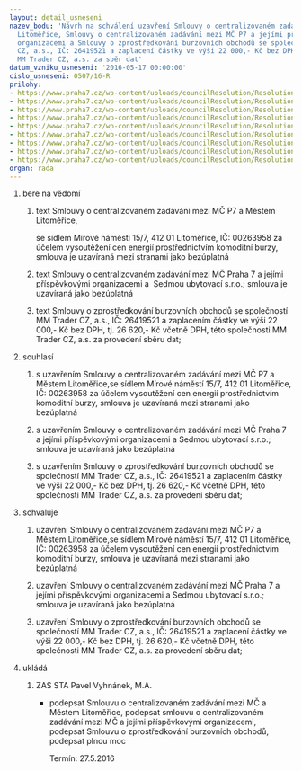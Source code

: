 ```yaml
---
layout: detail_usneseni
nazev_bodu: 'Návrh na schválení uzavření Smlouvy o centralizovaném zadávání s Městem
  Litoměřice, Smlouvy o centralizovaném zadávání mezi MČ P7 a jejími příspěvkovými
  organizacemi a Smlouvy o zprostředkování burzovních obchodů se společností MM Trader
  CZ, a.s., IČ: 26419521 a zaplacení částky ve výši 22 000,- Kč bez DPH společnosti
  MM Trader CZ, a.s. za sběr dat'
datum_vzniku_usneseni: '2016-05-17 00:00:00'
cislo_usneseni: 0507/16-R
prilohy:
- https://www.praha7.cz/wp-content/uploads/councilResolution/Resolutions/27723/export/1_duvodova_1081~60593.docx
- https://www.praha7.cz/wp-content/uploads/councilResolution/Resolutions/27723/export/2KOMODITNIBURZAsmlouva~60592.doc
- https://www.praha7.cz/wp-content/uploads/councilResolution/Resolutions/27723/export/3KOMODITNIBURZAObch_podminky~60591.doc
- https://www.praha7.cz/wp-content/uploads/councilResolution/Resolutions/27723/export/4KOMODITNIBURZAPLNAMOC_OSO_dohodce_el~60590.doc
- https://www.praha7.cz/wp-content/uploads/councilResolution/Resolutions/27723/export/5Smlouva_o_central_zadavanienergie~60589.doc
- https://www.praha7.cz/wp-content/uploads/councilResolution/Resolutions/27723/export/6Smlouva_o_central_2energie~60588.doc
- https://www.praha7.cz/wp-content/uploads/councilResolution/Resolutions/27723/export/7VypiszORMMTrader~60587.pdf
- https://www.praha7.cz/wp-content/uploads/councilResolution/Resolutions/27723/export/RegistrPlatcuDPHMMTrader~60586.htm
- https://www.praha7.cz/wp-content/uploads/councilResolution/Resolutions/27723/export/export~298675.pdf
organ: rada
---
```

<ol id="urzList" class="urzList_view"><li id="" class="urzClass1"><span name="1">bere na vědomí</span><ol class="urzOlClass"><li style="text-align: left;" id="" class="urzClass2"><span><p>text Smlouvy o centralizovaném zadávání mezi MČ P7 a Městem Litoměřice,</p><p>se sídlem Mírové náměstí 15/7, 412 01 Litoměřice, IČ: 00263958 za účelem vysoutěžení cen energií prostřednictvím komoditní burzy, smlouva je uzavíraná mezi stranami jako bezúplatná<br></p></span></li><li style="text-align: left;" id="" class="urzClass2"><span><p>text Smlouvy o centralizovaném zadávání mezi MČ Praha 7 a jejími příspěvkovými organizacemi a&nbsp; Sedmou ubytovací s.r.o.; smlouva je uzavíraná jako bezúplatná</p></span></li><li style="text-align: left;" id="" class="urzClass2"><span><p>text Smlouvy o zprostředkování burzovních obchodů se společností MM Trader CZ, a.s., IČ: 26419521 a zaplacením částky ve výši 22 000,- Kč bez DPH, tj. 26 620,- Kč včetně DPH, této společnosti MM Trader CZ, a.s. za provedení sběru dat;</p></span></li></ol></li><li id="" class="urzClass1"><span name="26">souhlasí</span><ol class="urzOlClass"><li style="text-align: left;" id="" class="urzClass2"><span><p>s uzavřením Smlouvy o centralizovaném zadávání mezi MČ P7 a Městem Litoměřice,se sídlem Mírové náměstí 15/7, 412 01 Litoměřice, IČ: 00263958 za účelem vysoutěžení cen energií prostřednictvím komoditní burzy, smlouva je uzavíraná mezi stranami jako bezúplatná</p></span></li><li style="text-align: left;" id="" class="urzClass2"><span><p>s uzavřením Smlouvy o centralizovaném zadávání mezi MČ Praha 7 a jejími příspěvkovými organizacemi a Sedmou ubytovací s.r.o.; smlouva je uzavíraná jako bezúplatná</p></span></li><li style="text-align: left;" id="" class="urzClass2"><span><p>s uzavřením Smlouvy o zprostředkování burzovních obchodů se společností MM Trader CZ, a.s., IČ: 26419521 a zaplacením částky ve výši 22 000,- Kč bez DPH, tj. 26 620,- Kč včetně DPH, této společnosti MM Trader CZ, a.s. za provedení sběru dat;</p></span></li></ol></li><li id="" class="urzClass1"><span name="24">schvaluje</span><ol class="urzOlClass"><li style="text-align: left;" id="" class="urzClass2"><span><p>uzavření Smlouvy o centralizovaném zadávání mezi MČ P7 a Městem Litoměřice,se sídlem Mírové náměstí 15/7, 412 01 Litoměřice, IČ: 00263958 za účelem vysoutěžení cen energií prostřednictvím komoditní burzy, smlouva je uzavíraná mezi stranami jako bezúplatná</p></span></li><li style="text-align: left;" id="" class="urzClass2"><span><p>uzavření Smlouvy o centralizovaném zadávání mezi MČ Praha 7 a jejími příspěvkovými organizacemi a Sedmou ubytovací s.r.o.; smlouva je uzavíraná jako bezúplatná</p></span></li><li style="text-align: left;" id="" class="urzClass2"><span><p>uzavření Smlouvy o zprostředkování burzovních obchodů se společností MM Trader CZ, a.s., IČ: 26419521 a zaplacení částky ve výši 22 000,- Kč bez DPH, tj. 26 620,- Kč včetně DPH, této společnosti MM Trader CZ, a.s. za provedení sběru dat;</p></span></li></ol></li><li class="urzClass1" id="urzUkoly"><span name="1">ukládá</span><ol class="urzOlClass"><li class="urzClass2"><span><p>ZAS STA Pavel Vyhnánek, M.A.</p></span><ul class="urzUlClass"><li class="urzClass3"><span><p>podepsat Smlouvu o centralizovaném zadávání mezi MČ a Městem Litoměřice, podepsat smlouvu o centralizovaném zadávání mezi MČ a jejími příspěvkovými organizacemi, podepsat Smlouvu o zprostředkování burzovních obchodů, podepsat plnou moc</p></span><span class="urzUkolTermin">  Termín:&nbsp;27.5.2016</span></li></ul></li></ol></li></ol>